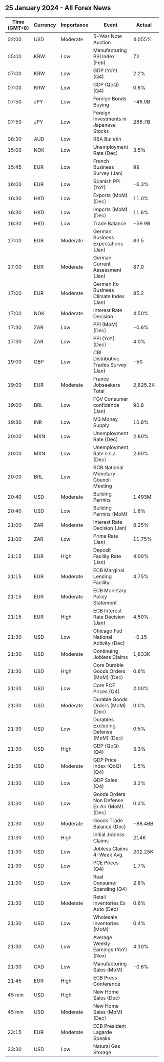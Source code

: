 ## 25 January 2024 - All Forex News

| Time (GMT+8) | Currency | Importance | Event | Actual | Forecast | Previous |
|------|----------|------------|-------|--------|----------|----------|
| 02:00 | USD | Moderate | 5-Year Note Auction | 4.055% |  | 3.801% |
| 05:00 | KRW | Low | Manufacturing BSI Index (Feb) | 72 |  | 72 |
| 07:00 | KRW | Low | GDP (YoY) (Q4) | 2.2% | 2.1% | 1.4% |
| 07:00 | KRW | Low | GDP (QoQ) (Q4) | 0.6% | 0.5% | 0.6% |
| 07:50 | JPY | Low | Foreign Bonds Buying | -48.0B |  | 1,689.3B |
| 07:50 | JPY | Low | Foreign Investments in Japanese Stocks | 286.7B |  | 1,202.0B |
| 08:30 | AUD | Low | RBA Bulletin |  |  |  |
| 15:00 | NOK | Low | Unemployment Rate (Dec) | 3.5% |  | 3.8% |
| 15:45 | EUR | Low | French Business Survey (Jan) | 99 | 100 | 99 |
| 16:00 | EUR | Low | Spanish PPI (YoY) | -6.3% |  | -7.6% |
| 16:30 | HKD | Low | Exports (MoM) (Dec) | 11.0% |  | 7.4% |
| 16:30 | HKD | Low | Imports (MoM) (Dec) | 11.6% |  | 7.1% |
| 16:30 | HKD | Low | Trade Balance | -59.9B |  | -27.9B |
| 17:00 | EUR | Moderate | German Business Expectations (Jan) | 83.5 | 84.8 | 84.2 |
| 17:00 | EUR | Moderate | German Current Assessment (Jan) | 87.0 | 88.6 | 88.5 |
| 17:00 | EUR | Moderate | German Ifo Business Climate Index (Jan) | 85.2 | 86.7 | 86.3 |
| 17:00 | NOK | Moderate | Interest Rate Decision | 4.50% | 4.50% | 4.50% |
| 17:30 | ZAR | Low | PPI (MoM) (Dec) | -0.6% | -0.3% | -0.6% |
| 17:30 | ZAR | Low | PPI (YoY) (Dec) | 4.0% | 4.3% | 4.6% |
| 19:00 | GBP | Low | CBI Distributive Trades Survey (Jan) | -50 | -30 | -32 |
| 19:00 | EUR | Moderate | France Jobseekers Total | 2,825.2K |  | 2,826.6K |
| 19:00 | BRL | Low | FGV Consumer confidence (Jan) | 90.8 |  | 93.2 |
| 19:30 | INR | Low | M3 Money Supply | 10.8% |  | 10.9% |
| 20:00 | MXN | Low | Unemployment Rate (Dec) | 2.80% |  | 2.80% |
| 20:00 | MXN | Low | Unemployment Rate n.s.a. (Dec) | 2.60% | 2.60% | 2.70% |
| 20:00 | BRL | Low | BCB National Monetary Council Meeting |  |  |  |
| 20:40 | USD | Moderate | Building Permits | 1.493M | 1.495M | 1.467M |
| 20:40 | USD | Low | Building Permits (MoM) | 1.8% |  | -2.1% |
| 21:00 | ZAR | Moderate | Interest Rate Decision (Jan) | 8.25% |  | 8.25% |
| 21:00 | ZAR | Low | Prime Rate (Jan) | 11.75% |  | 11.75% |
| 21:15 | EUR | High | Deposit Facility Rate (Jan) | 4.00% | 4.00% | 4.00% |
| 21:15 | EUR | Moderate | ECB Marginal Lending Facility | 4.75% |  | 4.75% |
| 21:15 | EUR | Moderate | ECB Monetary Policy Statement |  |  |  |
| 21:15 | EUR | High | ECB Interest Rate Decision (Jan) | 4.50% | 4.50% | 4.50% |
| 21:30 | USD | Low | Chicago Fed National Activity (Dec) | -0.15 |  | 0.01 |
| 21:30 | USD | Moderate | Continuing Jobless Claims | 1,833K | 1,828K | 1,806K |
| 21:30 | USD | High | Core Durable Goods Orders (MoM) (Dec) | 0.6% | 0.2% | 0.5% |
| 21:30 | USD | Low | Core PCE Prices (Q4) | 2.00% | 2.00% | 2.00% |
| 21:30 | USD | Moderate | Durable Goods Orders (MoM) (Dec) | 0.0% | 1.1% | 5.5% |
| 21:30 | USD | Low | Durables Excluding Defense (MoM) (Dec) | 0.5% |  | 6.9% |
| 21:30 | USD | High | GDP (QoQ) (Q4) | 3.3% | 2.0% | 4.9% |
| 21:30 | USD | Moderate | GDP Price Index (QoQ) (Q4) | 1.5% | 2.3% | 3.3% |
| 21:30 | USD | Low | GDP Sales (Q4) | 3.2% |  | 3.6% |
| 21:30 | USD | Low | Goods Orders Non Defense Ex Air (MoM) (Dec) | 0.3% | 0.1% | 1.0% |
| 21:30 | USD | Moderate | Goods Trade Balance (Dec) | -88.46B | -88.70B | -90.27B |
| 21:30 | USD | High | Initial Jobless Claims | 214K | 200K | 189K |
| 21:30 | USD | Low | Jobless Claims 4-Week Avg. | 202.25K |  | 203.75K |
| 21:30 | USD | Low | PCE Prices (Q4) | 1.7% |  | 2.6% |
| 21:30 | USD | Low | Real Consumer Spending (Q4) | 2.8% |  | 3.1% |
| 21:30 | USD | Moderate | Retail Inventories Ex Auto (Dec) | 0.6% |  | -0.6% |
| 21:30 | USD | Low | Wholesale Inventories (MoM) | 0.4% | -0.2% | -0.4% |
| 21:30 | CAD | Low | Average Weekly Earnings (YoY) (Nov) | 4.10% |  | 4.03% |
| 21:30 | CAD | Low | Manufacturing Sales (MoM) | -0.6% |  | 1.2% |
| 21:45 | EUR | High | ECB Press Conference |  |  |  |
| 45 min | USD | High | New Home Sales (Dec) |  | 645K | 590K |
| 45 min | USD | Moderate | New Home Sales (MoM) (Dec) |  |  | -12.2% |
| 23:15 | EUR | Moderate | ECB President Lagarde Speaks |  |  |  |
| 23:30 | USD | Low | Natural Gas Storage |  | -322B | -154B |
